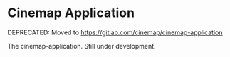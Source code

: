 # Cinemap Application


DEPRECATED: Moved to https://gitlab.com/cinemap/cinemap-application

The cinemap-application. Still under development.
